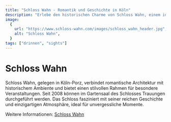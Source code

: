 ```yaml
---
title: "Schloss Wahn - Romantik und Geschichte in Köln"
description: "Erlebe den historischen Charme von Schloss Wahn, einem idyllischen Ort für Veranstaltungen und Trauungen."
image:
  {
    url: "https://www.schloss-wahn.com/images/schloss_wahn_header.jpg",
    alt: "Schloss Wahn",
  }
tags: ["drinnen", "sights"]
---
```


# Schloss Wahn

Schloss Wahn, gelegen in Köln-Porz, verbindet romantische Architektur mit historischem Ambiente und bietet einen stilvollen Rahmen für besondere Veranstaltungen. Seit 2008 können im Gartensaal des Schlosses Trauungen durchgeführt werden. Das Schloss fasziniert mit seiner reichen Geschichte und einzigartigen Atmosphäre, ideal für unvergessliche Momente.

Weitere Informationen: [Schloss Wahn](https://www.schloss-wahn.com)
